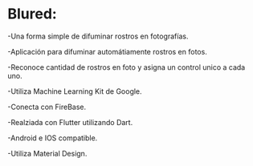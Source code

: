 # Blured:


-Una forma simple de difuminar rostros en fotografías.


-Aplicación para difuminar automátiamente rostros en fotos.

 

-Reconoce cantidad de rostros en foto y asigna un control unico a cada uno.

 

-Utiliza Machine Learning Kit de Google.

 

-Conecta con FireBase.

 

-Realziada con Flutter utilizando Dart.

 

-Android e IOS compatible.

 

-Utiliza Material Design.

